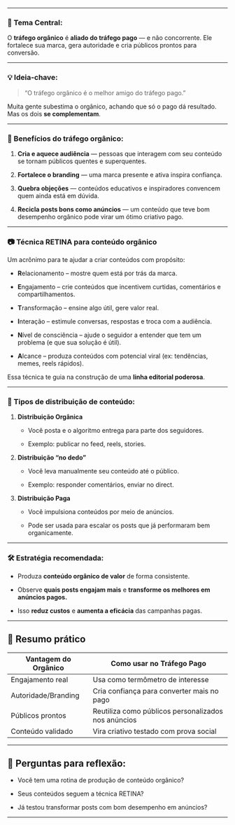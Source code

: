 
---
### 🧩 Tema Central:

O **tráfego orgânico** é **aliado do tráfego pago** — e não concorrente. Ele fortalece sua marca, gera autoridade e cria públicos prontos para conversão.

---

### 💡 Ideia-chave:

> “O tráfego orgânico é o melhor amigo do tráfego pago.”

Muita gente subestima o orgânico, achando que só o pago dá resultado. Mas os dois **se complementam**.

---

### 📣 Benefícios do tráfego orgânico:

1. **Cria e aquece audiência** — pessoas que interagem com seu conteúdo se tornam públicos quentes e superquentes.
    
2. **Fortalece o branding** — uma marca presente e ativa inspira confiança.
    
3. **Quebra objeções** — conteúdos educativos e inspiradores convencem quem ainda está em dúvida.
    
4. **Recicla posts bons como anúncios** — um conteúdo que teve bom desempenho orgânico pode virar um ótimo criativo pago.
    

---

### 📷 Técnica RETINA para conteúdo orgânico

Um acrônimo para te ajudar a criar conteúdos com propósito:

- **R**elacionamento – mostre quem está por trás da marca.
    
- **E**ngajamento – crie conteúdos que incentivem curtidas, comentários e compartilhamentos.
    
- **T**ransformação – ensine algo útil, gere valor real.
    
- **I**nteração – estimule conversas, respostas e troca com a audiência.
    
- **N**ível de consciência – ajude o seguidor a entender que tem um problema (e que sua solução é útil).
    
- **A**lcance – produza conteúdos com potencial viral (ex: tendências, memes, reels rápidos).
    

Essa técnica te guia na construção de uma **linha editorial poderosa**.

---

### 🚚 Tipos de distribuição de conteúdo:

1. **Distribuição Orgânica**
    
    - Você posta e o algoritmo entrega para parte dos seguidores.
        
    - Exemplo: publicar no feed, reels, stories.
        
2. **Distribuição “no dedo”**
    
    - Você leva manualmente seu conteúdo até o público.
        
    - Exemplo: responder comentários, enviar no direct.
        
3. **Distribuição Paga**
    
    - Você impulsiona conteúdos por meio de anúncios.
        
    - Pode ser usada para escalar os posts que já performaram bem organicamente.
        

---

### 🛠️ Estratégia recomendada:

- Produza **conteúdo orgânico de valor** de forma consistente.
    
- Observe **quais posts engajam mais** e **transforme os melhores em anúncios pagos.**
    
- Isso **reduz custos** e **aumenta a eficácia** das campanhas pagas.
    

---

## 📌 Resumo prático

|Vantagem do Orgânico|Como usar no Tráfego Pago|
|---|---|
|Engajamento real|Usa como termômetro de interesse|
|Autoridade/Branding|Cria confiança para converter mais no pago|
|Públicos prontos|Reutiliza como públicos personalizados nos anúncios|
|Conteúdo validado|Vira criativo testado com prova social|

---

## 🤔 Perguntas para reflexão:

- Você tem uma rotina de produção de conteúdo orgânico?
    
- Seus conteúdos seguem a técnica RETINA?
    
- Já testou transformar posts com bom desempenho em anúncios?
    

---
